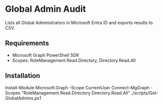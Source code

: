 # Global Admin Audit

Lists all Global Administrators in Microsoft Entra ID and exports results to CSV.

## Requirements
- Microsoft Graph PowerShell SDK
- Scopes: RoleManagement.Read.Directory, Directory.Read.All

## Installation
Install-Module Microsoft.Graph -Scope CurrentUser
Connect-MgGraph -Scopes "RoleManagement.Read.Directory Directory.Read.All"
./scripts/Get-GlobalAdmins.ps1
